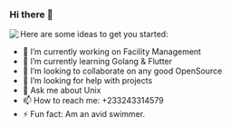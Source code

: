 ### Hi there 👋

<img align="left" src="https://github-readme-stats.vercel.app/api?username=aximilli1212&show_icons=true&title_color=fff&icon_color=79ff97&text_color=9f9f9f&bg_color=151515"/>


Here are some ideas to get you started:

- 🔭 I’m currently working on Facility Management
- 🌱 I’m currently learning Golang & Flutter
- 👯 I’m looking to collaborate on any good OpenSource
- 🤔 I’m looking for help with projects
- 💬 Ask me about Unix 
- 📫 How to reach me: +233243314579
- ⚡ Fun fact: Am an avid swimmer.
